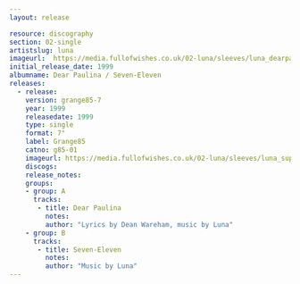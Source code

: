 ```yaml
---
layout: release

resource: discography
section: 02-single
artistslug: luna
imageurl:  https://media.fullofwishes.co.uk/02-luna/sleeves/luna_dearpaulina.jpg
initial_release_date: 1999
albumname: Dear Paulina / Seven-Eleven
releases:
  - release:
    version: grange85-7
    year: 1999
    releasedate: 1999
    type: single
    format: 7"
    label: Grange85
    catno: g85-01
    imageurl: https://media.fullofwishes.co.uk/02-luna/sleeves/luna_superfreaky.jpg
    discogs:
    release_notes:
    groups:
    - group: A
      tracks:
       - title: Dear Paulina
         notes:
         author: "Lyrics by Dean Wareham, music by Luna"
    - group: B
      tracks:
       - title: Seven-Eleven
         notes:
         author: "Music by Luna"
---
```

